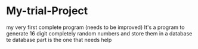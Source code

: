 # My-trial-Project
my very first complete program (needs to be improved)
It's a program to generate 16 digit completely random numbers and store them in a database 
te database part is the one that needs help
